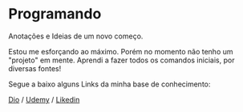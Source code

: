 # Programando
Anotações e Ideias de um novo começo.

Estou me esforçando ao máximo. Porém no momento não tenho um "projeto" em mente.
Aprendi a fazer todos os comandos iniciais, por diversas fontes!

Segue a baixo alguns Links da minha base de conhecimento:

[Dio](https://dio.me/sign-up?ref=6SDEGRWSEQ) /
[Udemy](https://www.udemy.com/home/my-courses/learning/) /
[Likedin](https://www.linkedin.com/in/adson-santiago-da-silva-3036a9139/)
